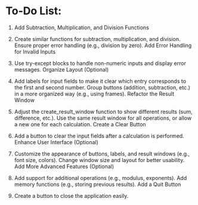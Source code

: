 # To-Do List:
1. Add Subtraction, Multiplication, and Division Functions

2. Create similar functions for subtraction, multiplication, and division.
Ensure proper error handling (e.g., division by zero).
Add Error Handling for Invalid Inputs

3. Use try-except blocks to handle non-numeric inputs and display error messages.
Organize Layout (Optional)

4. Add labels for input fields to make it clear which entry corresponds to the first and second number.
Group buttons (addition, subtraction, etc.) in a more organized way (e.g., using frames).
Refactor the Result Window

5. Adjust the create_result_window function to show different results (sum, difference, etc.).
Use the same result window for all operations, or allow a new one for each calculation.
Create a Clear Button

6. Add a button to clear the input fields after a calculation is performed.
Enhance User Interface (Optional)

7. Customize the appearance of buttons, labels, and result windows (e.g., font size, colors).
Change window size and layout for better usability.
Add More Advanced Features (Optional)

8. Add support for additional operations (e.g., modulus, exponents).
Add memory functions (e.g., storing previous results).
Add a Quit Button

9. Create a button to close the application easily.

